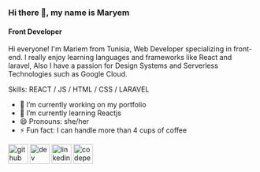 ### Hi there 👋, my name is Maryem
#### Front Developer
Hi everyone! I'm Mariem from Tunisia, Web Developer specializing in front-end. I really enjoy learning languages and frameworks like React and laravel, Also I have a passion for Design Systems and Serverless Technologies such as Google Cloud.

Skills: REACT / JS / HTML / CSS / LARAVEL

- 🔭 I’m currently working on my portfolio 
- 🌱 I’m currently learning Reactjs 
- 😄 Pronouns: she/her 
- ⚡ Fun fact: I can handle more than 4 cups of coffee  


[<img src='https://cdn.jsdelivr.net/npm/simple-icons@3.0.1/icons/github.svg' alt='github' height='40'>](https://github.com/G'nMariem)  [<img src='https://cdn.jsdelivr.net/npm/simple-icons@3.0.1/icons/dev-dot-to.svg' alt='dev' height='40'>](https://dev.to/G'nMariem)  [<img src='https://cdn.jsdelivr.net/npm/simple-icons@3.0.1/icons/linkedin.svg' alt='linkedin' height='40'>](https://www.linkedin.com/in/MariemGannouni/)  [<img src='https://cdn.jsdelivr.net/npm/simple-icons@3.0.1/icons/codepen.svg' alt='codepen' height='40'>](https://codepen.io/@G-Mariem)  

